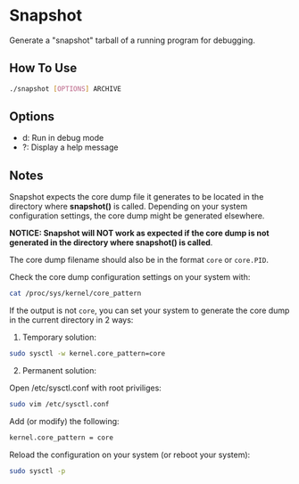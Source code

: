 # Snapshot

Generate a "snapshot" tarball of a running program for debugging.

## How To Use

``` bash
./snapshot [OPTIONS] ARCHIVE
```

## Options

* d: Run in debug mode
* ?: Display a help message

## Notes

Snapshot expects the core dump file it generates to be located in the directory where **snapshot()** is called. Depending on your system configuration settings, the core dump might be generated elsewhere.

**NOTICE: Snapshot will NOT work as expected if the core dump is not generated in the directory where snapshot() is called**.

The core dump filename should also be in the format ```core``` or ```core.PID```.

Check the core dump configuration settings on your system with:

``` bash
cat /proc/sys/kernel/core_pattern
```

If the output is not ```core```, you can set your system to generate the core dump in the current directory in 2 ways:

1. Temporary solution:

``` bash
sudo sysctl -w kernel.core_pattern=core
```

2. Permanent solution:

Open /etc/sysctl.conf with root priviliges:

``` bash
sudo vim /etc/sysctl.conf
```

Add (or modify) the following:

``` bash
kernel.core_pattern = core
```

Reload the configuration on your system (or reboot your system):

``` bash
sudo sysctl -p
```
